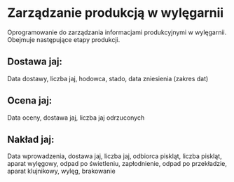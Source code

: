 # Zarządzanie produkcją w wylęgarnii
Oprogramowanie do zarządzania informacjami produkcyjnymi w wylęgarnii. Obejmuje następujące etapy produkcji.

## Dostawa jaj:
Data dostawy, liczba jaj, hodowca, stado, data zniesienia (zakres dat)

## Ocena jaj:
Data oceny, dostawa jaj, liczba jaj odrzuconych

## Nakład jaj:
Data wprowadzenia, dostawa jaj, liczba jaj, odbiorca piskląt, liczba piskląt, aparat wylęgowy, odpad po świetleniu, zapłodnienie, odpad po przekładzie, aparat klujnikowy, wylęg, brakowanie
